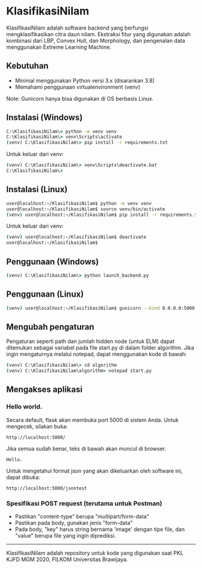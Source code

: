 # KlasifikasiNilam

KlasifikasiNilam adalah software backend yang berfungsi mengklasifikasikan citra daun nilam. Ekstraksi fitur yang digunakan adalah kombinasi dari LBP, Convex Hull, dan Morphology, dan pengenalan data menggunakan Extreme Learning Machine.

## Kebutuhan

* Minimal menggunakan Python versi 3.x (disarankan 3.8)
* Memahami penggunaan virtualenvironment (venv)

Note: Gunicorn hanya bisa digunakan di OS berbasis Linux.

## Instalasi (Windows)

```cmd
C:\KlasifikasiNilam\> python -m venv venv
C:\KlasifikasiNilam\> venv\Scripts\activate
(venv) C:\KlasifikasiNilam\> pip install -r requirements.txt
```

Untuk keluar dari venv:

```cmd
(venv) C:\KlasifikasiNilam\> venv\Scripts\deactivate.bat
C:\KlasifikasiNilam\>
```

## Instalasi (Linux)

```bash
user@localhost:~/KlasifikasiNilam$ python -m venv venv
user@localhost:~/KlasifikasiNilam$ source venv/bin/activate
(venv) user@localhost:~/KlasifikasiNilam$ pip install -r requirements.txt
```

Untuk keluar dari venv:
```bash
(venv) user@localhost:~/KlasifikasiNilam$ deactivate
user@localhost:~/KlasifikasiNilam$ 
```

## Penggunaan (Windows)

```cmd
(venv) C:\KlasifikasiNilam\> python launch_backend.py
```

## Penggunaan (Linux)

```bash
(venv) user@localhost:~/KlasifikasiNilam$ gunicorn --bind 0.0.0.0:5000 wsgi:app
```

## Mengubah pengaturan

Pengaturan seperti path dan jumlah hidden node (untuk ELM) dapat ditemukan sebagai variabel pada file start.py di dalam folder algorithm. Jika ingin mengaturnya melalui notepad, dapat menggunakan kode di bawah:

```cmd
(venv) C:\KlasifikasiNilam\> cd algorithm
(venv) C:\KlasifikasiNilam\algorithm> notepad start.py
```

## Mengakses aplikasi

### Hello world.

Secara default, flask akan membuka port 5000 di sistem Anda.
Untuk mengecek, silakan buka:

```
http://localhost:5000/
```
Jika semua sudah benar, teks di bawah akan muncul di browser.
```
Hello.
```

Untuk mengetahui format json yang akan dikeluarkan oleh software ini, dapat dibuka:
```
http://localhost:5000/jsontest
```
### Spesifikasi POST request (terutama untuk Postman)

* Pastikan "content-type" berupa "multipart/form-data"
* Pastikan pada body, gunakan jenis "form-data"
* Pada body, "key" harus string bernama 'image' dengan tipe file, dan "value" berupa file yang ingin diprediksi.

---
KlasifikasiNilam adalah repository untuk kode yang digunakan saat PKL KJFD MGM 2020, FILKOM Universitas Brawijaya.
